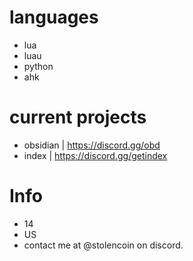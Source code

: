 # languages
- lua
- luau
- python
- ahk

# current projects
- obsidian | https://discord.gg/obd
- index | https://discord.gg/getindex

# Info
- 14
- US
- contact me at @stolencoin on discord.
